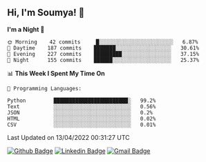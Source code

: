 ## Hi, I'm Soumya! 👋

<!--START_SECTION:waka-->
**I'm a Night 🦉** 

```text
🌞 Morning    42 commits     █░░░░░░░░░░░░░░░░░░░░░░░░   6.87% 
🌆 Daytime    187 commits    ███████░░░░░░░░░░░░░░░░░░   30.61% 
🌃 Evening    227 commits    █████████░░░░░░░░░░░░░░░░   37.15% 
🌙 Night      155 commits    ██████░░░░░░░░░░░░░░░░░░░   25.37%

```


📊 **This Week I Spent My Time On** 

```text
💬 Programming Languages: 

Python         ████████████████████████░   99.2% 
Text           ░░░░░░░░░░░░░░░░░░░░░░░░░   0.56% 
JSON           ░░░░░░░░░░░░░░░░░░░░░░░░░   0.2% 
HTML           ░░░░░░░░░░░░░░░░░░░░░░░░░   0.02% 
CSV            ░░░░░░░░░░░░░░░░░░░░░░░░░   0.01%
```


 Last Updated on 13/04/2022 00:31:27 UTC
<!--END_SECTION:waka-->

[![Github Badge](https://img.shields.io/badge/-rubyruins-grey?style=for-the-badge&logo=github&logoColor=white&link=https://github.com/rubyruins/)](https://www.github.com/rubyruins/) 
[![Linkedin Badge](https://img.shields.io/badge/-Soumya%20Parekh-0072b1?style=for-the-badge&logo=Linkedin&logoColor=white&link=https://www.linkedin.com/in/Soumya-Parekh/)](https://www.linkedin.com/in/Soumya-Parekh/) 
[![Gmail Badge](https://img.shields.io/badge/-soumyaparekh.me@gmail.com-c14438?style=for-the-badge&logo=Gmail&logoColor=white&link=mailto:soumyaparekh.me@gmail.com)](mailto:soumyaparekh.me@gmail.com) 
